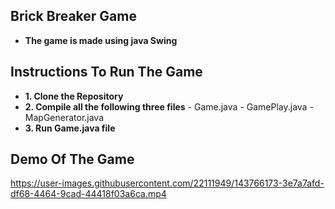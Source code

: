 ## Brick Breaker Game
- **The game is made using java Swing**

## Instructions To Run The Game 
- **1. Clone the Repository**
- **2. Compile all the following three files**
        - Game.java
        - GamePlay.java
        - MapGenerator.java
- **3. Run Game.java file**


## Demo Of The Game


https://user-images.githubusercontent.com/22111949/143766173-3e7a7afd-df68-4464-9cad-44418f03a6ca.mp4





